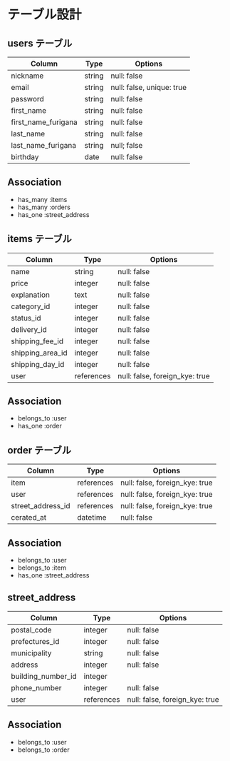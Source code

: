 # テーブル設計

## users テーブル

| Column               | Type   | Options                   |
| -------------------- | ------ | ------------------------- |
| nickname             | string | null: false               |
| email                | string | null: false, unique: true |
| password             | string | null: false               |
| first_name           | string | null: false               |
| first_name_furigana  | string | null: false               |
| last_name            | string | null: false               |
| last_name_furigana   | string | null; false               |
| birthday             | date   | null: false               |

## Association

- has_many :items
- has_many :orders
- has_one  :street_address

## items テーブル

| Column           | Type       | Options                        |
| ---------------- | ---------- | ------------------------------ |
| name             | string     | null: false                    |
| price            | integer    | null: false                    |
| explanation      | text       | null: false                    |
| category_id      | integer    | null: false                    |
| status_id        | integer    | null: false                    |
| delivery_id      | integer    | null: false                    |
| shipping_fee_id  | integer    | null: false                    |
| shipping_area_id | integer    | null: false                    |
| shipping_day_id  | integer    | null: false                    |
| user             | references | null: false, foreign_kye: true |

## Association 

- belongs_to :user
- has_one    :order

## order テーブル

| Column            | Type       | Options                        |
| ----------------- | ---------- | ------------------------------ |
| item              | references | null: false, foreign_kye: true |
| user              | references | null: false, foreign_kye: true |
| street_address_id | references | null: false, foreign_kye: true |
| cerated_at        | datetime   | null: false                    |

## Association

- belongs_to :user
- belongs_to :item
- has_one    :street_address

## street_address

| Column             | Type       | Options                        |
| ------------------ | ---------- | ------------------------------ |
| postal_code        | integer    | null: false                    |
| prefectures_id     | integer    | null: false                    |
| municipality       | string     | null: false                    |
| address            | integer    | null: false                    |
| building_number_id | integer    |                                |
| phone_number       | integer    | null: false                    |
| user               | references | null: false, foreign_kye: true |

## Association

- belongs_to  :user
- belongs_to  :order